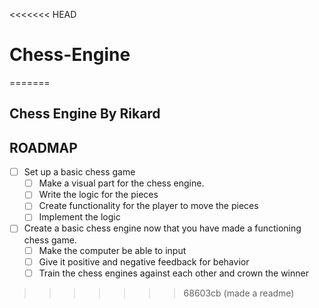 <<<<<<< HEAD
# Chess-Engine
=======
## Chess Engine By Rikard

## ROADMAP

-   [ ] Set up a basic chess game
    -   [ ] Make a visual part for the chess engine.
    -   [ ] Write the logic for the pieces
    -   [ ] Create functionality for the player to move the pieces
    -   [ ] Implement the logic
-   [ ] Create a basic chess engine now that you have made a functioning chess game.
    -   [ ] Make the computer be able to input
    -   [ ] Give it positive and negative feedback for behavior
    -   [ ] Train the chess engines against each other and crown the winner
>>>>>>> 68603cb (made a readme)
